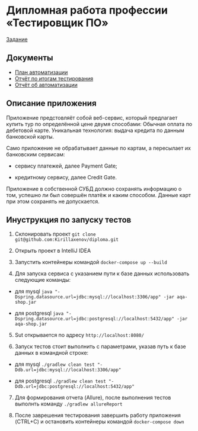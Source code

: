 # Дипломная работа профессии «Тестировщик ПО»
[Задание](https://github.com/netology-code/qa-diploma)
## Документы
* [План автоматизации](https://github.com/Kirillaxenov/diploma/blob/main/documents/Plan.md)
* [Отчёт по итогам тестирования](https://github.com/Kirillaxenov/diploma/blob/main/documents/Report.md)
* [Отчёт об автоматизации](https://github.com/Kirillaxenov/diploma/blob/main/documents/Summary.md)


## Описание приложения
Приложение предстовляёт собой веб-сервис, который предлагает купить тур по определённой цене двумя способами:
Обычная оплата по дебетовой карте.
Уникальная технология: выдача кредита по данным банковской карты.

Само приложение не обрабатывает данные по картам, а пересылает их банковским сервисам:

* сервису платежей, далее Payment Gate;

* кредитному сервису, далее Credit Gate.
  
Приложение в собственной СУБД должно сохранять информацию о том, успешно ли был совершён платёж и каким способом. Данные карт при этом сохранять не допускается.
## Инуструкция по запуску тестов

1. Склонировать проект `git clone git@github.com:Kirillaxenov/diploma.git`
   
3. Открыть проект в IntelliJ IDEA
 
5. Запустить контейнеры командой `docker-compose up --build`
   
7. Для запуска сервиса с указанием пути к базе данных использовать следующие команды:
   
* для mysql `java "-Dspring.datasource.url=jdbc:mysql://localhost:3306/app" -jar aqa-shop.jar`
  
* для postgresql `java "-Dspring.datasource.url=jdbc:postgresql://localhost:5432/app" -jar aqa-shop.jar`
  
5. Sut открывается по адресу `http://localhost:8080/`
  
6. Запуск тестов стоит выполнить с параметрами, указав путь к базе данных в командной строке:
   
  * для mysql `./gradlew clean test "-Ddb.url=jdbc:mysql://localhost:3306/app"`
    
  * для postgresql `./gradlew clean test "-Ddb.url=jdbc:postgresql://localhost:5432/app"`
    
7. Для формирования отчета (Allure), после выполнения тестов выполнть команду `./gradlew allureReport`
   
8. После заврешения тестирования завершить работу приложения (CTRL+C) и остановить контейнеры командой `docker-compose down`

